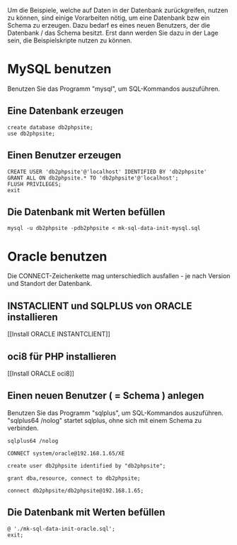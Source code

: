 Um die Beispiele, welche auf Daten in der Datenbank zurückgreifen, nutzen zu können, sind einige Vorarbeiten nötig, um eine Datenbank bzw ein Schema zu erzeugen. Dazu bedarf es eines neuen Benutzers, der die Datenbank / das Schema besitzt. Erst dann werden Sie dazu in der Lage sein, die Beispielskripte nutzen zu können.

# MySQL benutzen

Benutzen Sie das Programm "mysql", um SQL-Kommandos auszuführen.

## Eine Datenbank erzeugen
```
create database db2phpsite;
use db2phpsite;
```

## Einen Benutzer erzeugen
```
CREATE USER 'db2phpsite'@'localhost' IDENTIFIED BY 'db2phpsite'
GRANT ALL ON db2phpsite.* TO 'db2phpsite'@'localhost';
FLUSH PRIVILEGES;
exit
```

## Die Datenbank mit Werten befüllen
```
mysql -u db2phpsite -pdb2phpsite < mk-sql-data-init-mysql.sql
```

# Oracle benutzen

Die CONNECT-Zeichenkette mag unterschiedlich ausfallen - je nach Version und Standort der Datenbank.

## INSTACLIENT und SQLPLUS von ORACLE installieren

[[Install ORACLE INSTANTCLIENT]]

## oci8 für PHP installieren

[[Install ORACLE oci8]]

## Einen neuen Benutzer ( = Schema ) anlegen

Benutzen Sie das Programm "sqlplus", um SQL-Kommandos auszuführen. "sqlplus64 /nolog" startet sqlplus, ohne sich mit einem Schema zu verbinden.
```
sqlplus64 /nolog

CONNECT system/oracle@192.168.1.65/XE

create user db2phpsite identified by "db2phpsite";

grant dba,resource, connect to db2phpsite;

connect db2phpsite/db2phpsite@192.168.1.65;
```

## Die Datenbank mit Werten befüllen
```
@ './mk-sql-data-init-oracle.sql';
exit;
```
